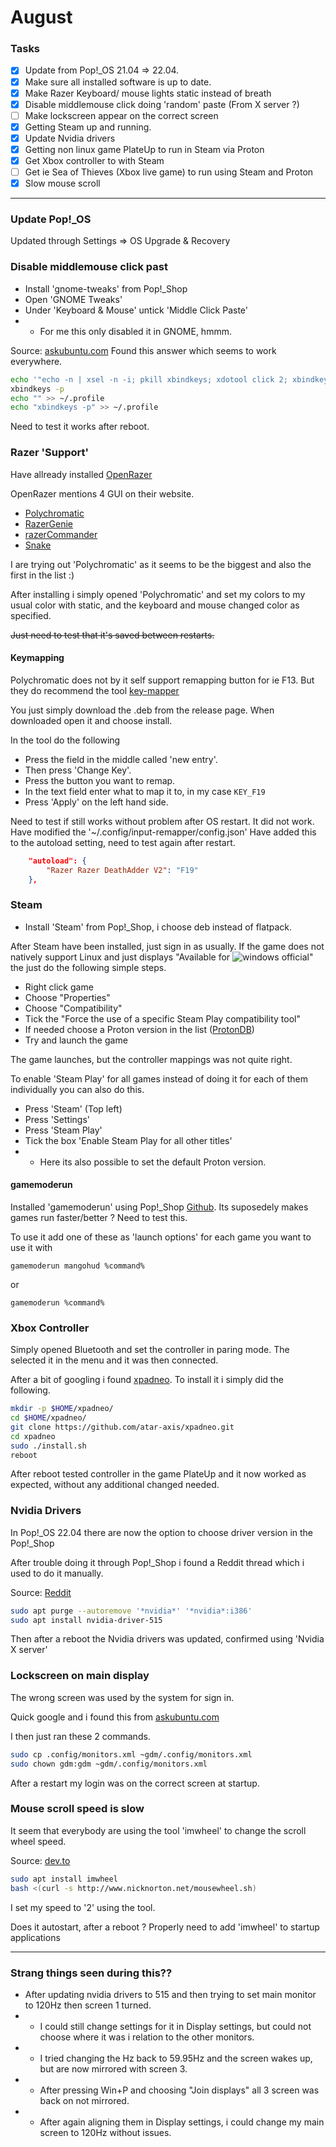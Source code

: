 # August

### Tasks
- [X] Update from Pop!_OS 21.04 => 22.04.
- [X] Make sure all installed software is up to date.
- [X] Make Razer Keyboard/ mouse lights static instead of breath
- [X] Disable middlemouse click doing 'random' paste (From X server ?)
- [ ] Make lockscreen appear on the correct screen
- [X] Getting Steam up and running.
- [X] Update Nvidia drivers
- [X] Getting non linux game PlateUp to run in Steam via Proton
- [X] Get Xbox controller to with Steam
- [ ] Get ie Sea of Thieves (Xbox live game) to run using Steam and Proton
- [X] Slow mouse scroll
---

### Update Pop!_OS
Updated through Settings => OS Upgrade & Recovery 

### Disable middlemouse click past
* Install 'gnome-tweaks' from Pop!_Shop
* Open 'GNOME Tweaks'
* Under 'Keyboard & Mouse' untick 'Middle Click Paste'
* * For me this only disabled it in GNOME, hmmm.

Source: [askubuntu.com](https://askubuntu.com/a/1144039)
Found this answer which seems to work everywhere.

```bash
echo '"echo -n | xsel -n -i; pkill xbindkeys; xdotool click 2; xbindkeys"' >> ~/.xbindkeysrc
xbindkeys -p
echo "" >> ~/.profile 
echo "xbindkeys -p" >> ~/.profile
```

Need to test it works after reboot.

### Razer 'Support'
Have allready installed [OpenRazer](https://openrazer.github.io/)

OpenRazer mentions 4 GUI on their website.
* [Polychromatic](https://polychromatic.app/)
* [RazerGenie](https://github.com/z3ntu/RazerGenie)
* [razerCommander](https://gitlab.com/gabmus/razercommander)
* [Snake](http://bithatch.co.uk/snake.html)

I are trying out 'Polychromatic' as it seems to be the biggest and also the first in the list :)

After installing i simply opened 'Polychromatic' and set my colors to my usual color with static, and the keyboard and mouse changed color as specified.

~~Just need to test that it's saved between restarts.~~

#### Keymapping
Polychromatic does not by it self support remapping button for ie F13.
But they do recommend the tool [key-mapper](https://github.com/sezanzeb/input-remapper)

You just simply download the .deb from the release page.
When downloaded open it and choose install.

In the tool do the following
* Press the field in the middle called 'new entry'.
* Then press 'Change Key'.
* Press the button you want to remap.
* In the text field enter what to map it to, in my case `KEY_F19`
* Press 'Apply' on the left hand side.

Need to test if still works without problem after OS restart.
It did not work.
Have modified the '~/.config/input-remapper/config.json'
Have added this to the autoload setting, need to test again after restart.
```json
    "autoload": {
        "Razer Razer DeathAdder V2": "F19"
    },
```

### Steam
* Install 'Steam' from Pop!_Shop, i choose deb instead of flatpack.

After Steam have been installed, just sign in as usually.
If the game does not natively support Linux and just displays "Available for ![windows official](https://cdn.emojidex.com/emoji/px32/windows_official.png?1618818637 "windows official")" the just do the following simple steps.

* Right click game
* Choose "Properties"
* Choose "Compatibility"
* Tick the "Force the use of a specific Steam Play compatibility tool"
* If needed choose a Proton version in the list ([ProtonDB](https://www.protondb.com/))
* Try and launch the game

The game launches, but the controller mappings was not quite right.

To enable 'Steam Play' for all games instead of doing it for each of them individually you can also do this.
* Press 'Steam' (Top left)
* Press 'Settings'
* Press 'Steam Play'
* Tick the box 'Enable Steam Play for all other titles'
* * Here its also possible to set the default Proton version.

#### gamemoderun
Installed 'gamemoderun' using Pop!_Shop [Github](https://github.com/FeralInteractive/gamemode).
Its suposedely makes games run faster/better ?
Need to test this.

To use it add one of these as 'launch options' for each game you want to use it with
```
gamemoderun mangohud %command%
```

or

```
gamemoderun %command%
```

### Xbox Controller
Simply opened Bluetooth and set the controller in paring mode.
The selected it in the menu and it was then connected.

After a bit of googling i found [xpadneo](https://github.com/atar-axis/xpadneo).
To install it i simply did the following.
```bash
mkdir -p $HOME/xpadneo/
cd $HOME/xpadneo/
git clone https://github.com/atar-axis/xpadneo.git
cd xpadneo
sudo ./install.sh
reboot
```

After reboot tested controller in the game PlateUp and it now worked as expected, without any additional changed needed.


### Nvidia Drivers
In Pop!_OS 22.04 there are now the option to choose driver version in the Pop!_Shop

After trouble doing it through Pop!_Shop i found a Reddit thread which i used to do it manually.

Source: [Reddit](https://www.reddit.com/r/pop_os/comments/t0pqvp/nvidia_upgrade_help_drivers_now_downgradable/)
```bash
sudo apt purge --autoremove '*nvidia*' '*nvidia*:i386'
sudo apt install nvidia-driver-515
```

Then after a reboot the Nvidia drivers was updated, confirmed using 'Nvidia X server'


### Lockscreen on main display
The wrong screen was used by the system for sign in.

Quick google and i found this from [askubuntu.com](https://askubuntu.com/questions/1043337/is-there-to-make-the-login-screen-appear-on-the-external-display-in-18-04)

I then just ran these 2 commands.
```bash
sudo cp .config/monitors.xml ~gdm/.config/monitors.xml
sudo chown gdm:gdm ~gdm/.config/monitors.xml
```

After a restart my login was on the correct screen at startup.

### Mouse scroll speed is slow
It seem that everybody are using the tool 'imwheel' to change the scroll wheel speed.



Source: [dev.to](https://dev.to/bbavouzet/ubuntu-20-04-mouse-scroll-wheel-speed-536o)
```bash
sudo apt install imwheel
bash <(curl -s http://www.nicknorton.net/mousewheel.sh)
```
I set my speed to '2' using the tool.

Does it autostart, after a reboot ?
Properly need to add 'imwheel' to startup applications 

---

### Strang things seen during this??
* After updating nvidia drivers to 515 and then trying to set main monitor to 120Hz then screen 1 turned.
* * I could still change settings for it in Display settings, but could not choose where it was i relation to the other monitors.
* * I tried changing the Hz back to 59.95Hz and the screen wakes up, but are now mirrored with screen 3.
* * After pressing Win+P and choosing "Join displays" all 3 screen was back on not mirrored.
* * After again aligning them in Display settings, i could change my main screen to 120Hz without issues.